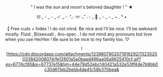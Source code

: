 <div align="center">

" I was the sun and moon's beloved daughter ! " ★

ᗢ _ - _ - _ ☄️ _ - ⋅˚₊‧ ୨୧ ‧₊˚ ⋅ - _ 🌊 _ - _ - _ ~ . ° •

</div>

【 Free cuds + hides ! I do not mind.
Be nice and I'll be nice. I'll be awkward mostly.
Fluid , Bi(sexual) , Aro-spec . I do not mind any pronouns but love when you use He/Him !
Be sure to be nice to my family too. ♡
<div align="center">

![https://cdn.discordapp.com/attachments/1239607902071816292/1323520033842008074/fe12601a5a0baad496aa06a9625410cf.gif?ex=6774cf95&is=67737e15&hm=44e79d52ebc140421a532e53ff4de7b9bb0c30d611eb2bebb4da41c58b370bea&

</div>
